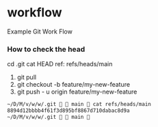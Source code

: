 # workflow

Example Git Work Flow


### How to check the head

cd .git
cat HEAD
ref: refs/heads/main

1. git pull
2. git checkout -b feature/my-new-feature
3. git push - u origin feature/my-new-feature

```bash
~/D/M/v/w/w/.git   main  cat refs/heads/main
8894d12bbbb4f61f3d895bf8867d710dabac8d9a
~/D/M/v/w/w/.git   main 
```